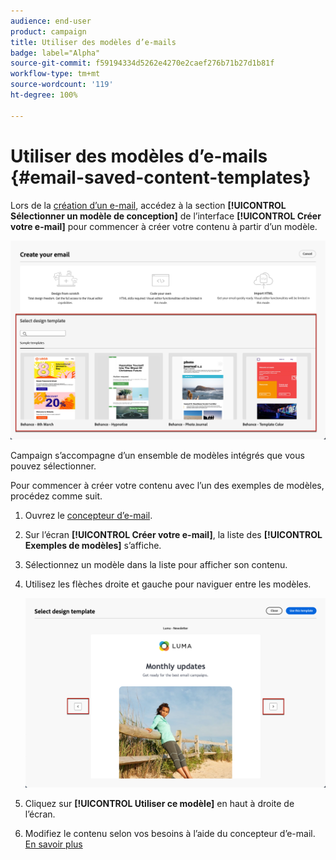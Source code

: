```yaml
---
audience: end-user
product: campaign
title: Utiliser des modèles d’e-mails
badge: label="Alpha"
source-git-commit: f59194334d5262e4270e2caef276b71b27d1b81f
workflow-type: tm+mt
source-wordcount: '119'
ht-degree: 100%

---
```


# Utiliser des modèles d’e-mails {#email-saved-content-templates}

Lors de la [création d’un e-mail](../email/create-email.md), accédez à la section **[!UICONTROL Sélectionner un modèle de conception]** de l’interface **[!UICONTROL Créer votre e-mail]** pour commencer à créer votre contenu à partir d’un modèle.

![](assets/email_designer-sample-templates.png)

Campaign s’accompagne d’un ensemble de modèles intégrés que vous pouvez sélectionner.

Pour commencer à créer votre contenu avec l’un des exemples de modèles, procédez comme suit.

1. Ouvrez le [concepteur d’e-mail](get-started-email-designer.md).

1. Sur l’écran **[!UICONTROL Créer votre e-mail]**, la liste des **[!UICONTROL Exemples de modèles]** s’affiche.

1. Sélectionnez un modèle dans la liste pour afficher son contenu.

1. Utilisez les flèches droite et gauche pour naviguer entre les modèles.

   ![](assets/email_designer-sample-templates-navigate.png)

1. Cliquez sur **[!UICONTROL Utiliser ce modèle]** en haut à droite de l’écran.

1. Modifiez le contenu selon vos besoins à l’aide du concepteur d’e-mail. [En savoir plus](create-email-content.md)
